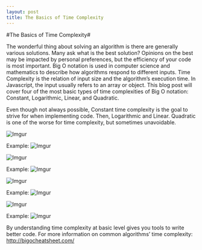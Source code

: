 ```yaml
---
layout: post
title: The Basics of Time Complexity 
---
```


#The Basics of Time Complexity#

The wonderful thing about solving an algorithm is there are generally various solutions. Many ask what is the best solution? Opinions on the best may be impacted by personal preferences, but the efficiency of your code is most important. 
Big O notation is used in computer science and mathematics to describe how algorithms respond to different inputs. Time Complexity is the relation of input size and the algorithm’s execution time. In Javascript, the input usually refers to an array or object. This blog post will cover four of the most basic types of time complexities of Big O notation: Constant, Logarithmic, Linear, and Quadratic. 

Even though not always possible, Constant time complexity is the goal to strive for when implementing code. Then, Logarithmic and Linear. Quadratic is one of the worse for time complexity, but sometimes unavoidable.  


![Imgur](http://i.imgur.com/2APo556.png)

Example:
![Imgur](http://i.imgur.com/K2CBswi.png)



![Imgur](http://i.imgur.com/TW9cUB4.png)

 Example:
![Imgur](http://i.imgur.com/DjQBRiO.png)




![Imgur](http://i.imgur.com/CBaDc57.png)

Example:
![Imgur](http://i.imgur.com/9IkCkk2.png)




![Imgur](http://i.imgur.com/evlFGVx.png)

Example:
![Imgur](http://i.imgur.com/GBAqhfM.png)

By understanding time complexity at basic level gives you tools to write better code. For more information on common algorithms’ time complexity: http://bigocheatsheet.com/
